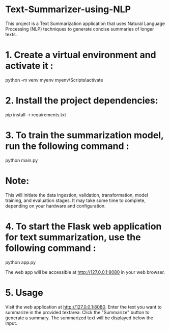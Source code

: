 # Text-Summarizer-using-NLP

This project is a Text Summarization application that uses Natural Language Processing (NLP) techniques to generate concise summaries of longer texts.

# 1. Create a virtual environment and activate it :
python -m venv myenv
myenv\Scripts\activate

# 2. Install the project dependencies:
pip install -r requirements.txt

# 3. To train the summarization model, run the following command :
python main.py

# Note:
This will initiate the data ingestion, validation, transformation, model training, and evaluation stages. It may take some time to complete, depending on your hardware and configuration.

# 4. To start the Flask web application for text summarization, use the following command :
python app.py

The web app will be accessible at http://127.0.0.1:8080 in your web browser.

# 5. Usage
Visit the web application at http://127.0.0.1:8080.
Enter the text you want to summarize in the provided textarea.
Click the "Summarize" button to generate a summary.
The summarized text will be displayed below the input.